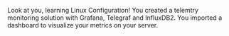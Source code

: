 Look at you, learning Linux Configuration!
You created a telemtry monitoring solution with Grafana, Telegraf and InfluxDB2. You imported a dashboard to visualize your metrics on your server.
